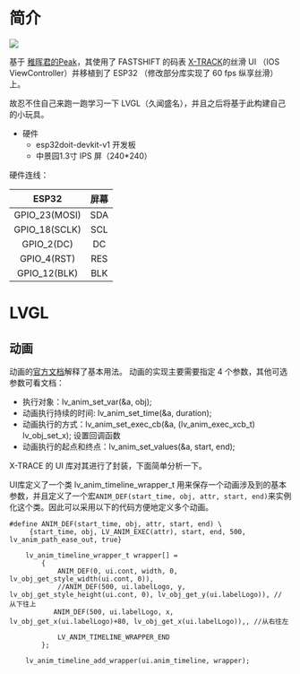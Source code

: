 # 简介
![](https://www.dingmos.com/usr/uploads/2021/10/474389363.jpg)

基于 [稚晖君的Peak](https://github.com/peng-zhihui/Peak)，其使用了 FASTSHIFT 的码表 [X-TRACK](https://github.com/FASTSHIFT/X-TRACK)的丝滑 UI （IOS ViewController）并移植到了 ESP32 （修改部分库实现了 60 fps 纵享丝滑）上。

故忍不住自己来跑一跑学习一下 LVGL（久闻盛名），并且之后将基于此构建自己的小玩具。


- 硬件
  - esp32doit-devkit-v1 开发板
  - 中景园1.3寸 IPS 屏（240*240）

硬件连线：

|ESP32|屏幕|
|:-:|:-:|
|GPIO_23(MOSI)|SDA|
|GPIO_18(SCLK)|SCL|
|GPIO_2(DC)|DC|
|GPIO_4(RST)|RES|
|GPIO_12(BLK)|BLK|

# LVGL

## 动画

动画的[官方文档](https://docs.lvgl.io/master/overview/animation.html?highlight=lv_anim#create-an-animation)解释了基本用法。
动画的实现主要需要指定 4 个参数，其他可选参数可看文档：
- 执行对象：lv_anim_set_var(&a, obj);
- 动画执行持续的时间: lv_anim_set_time(&a, duration);
- 动画执行的方式：lv_anim_set_exec_cb(&a, (lv_anim_exec_xcb_t) lv_obj_set_x); 设置回调函数
- 动画执行的起点和终点：lv_anim_set_values(&a, start, end);


X-TRACE 的 UI 库对其进行了封装，下面简单分析一下。

UI库定义了一个类 lv_anim_timeline_wrapper_t 用来保存一个动画涉及到的基本参数，并且定义了一个宏`ANIM_DEF(start_time, obj, attr, start, end)`来实例化这个类。因此可以采用以下的代码方便地定义多个动画。

```
#define ANIM_DEF(start_time, obj, attr, start, end) \
     {start_time, obj, LV_ANIM_EXEC(attr), start, end, 500, lv_anim_path_ease_out, true}

    lv_anim_timeline_wrapper_t wrapper[] =
        {
            ANIM_DEF(0, ui.cont, width, 0, lv_obj_get_style_width(ui.cont, 0)),
            //ANIM_DEF(500, ui.labelLogo, y, lv_obj_get_style_height(ui.cont, 0), lv_obj_get_y(ui.labelLogo)), // 从下往上
           ANIM_DEF(500, ui.labelLogo, x, lv_obj_get_x(ui.labelLogo)+80, lv_obj_get_x(ui.labelLogo)),, //从右往左
            
            LV_ANIM_TIMELINE_WRAPPER_END
        };

    lv_anim_timeline_add_wrapper(ui.anim_timeline, wrapper);
```